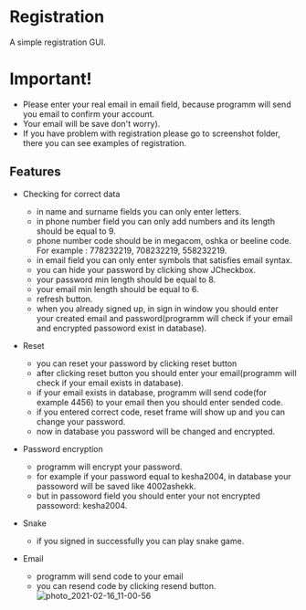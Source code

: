 # Registration

A simple registration GUI.

# Important!
 * Please enter your real email in email field, because programm will send you email to confirm your account.
 * Your email will be save don't worry).
 * If you have problem with registration please go to screenshot folder, there you can see examples of registration.

## Features
  * Checking for correct data
    * in name and surname fields you can only enter letters.
    * in phone number field you can only add numbers and its length should be equal to 9.
    * phone number code should be in megacom, oshka or beeline code. For example : 778232219, 708232219, 558232219.
    * in email field you can only enter symbols that satisfies email syntax.
    * you can hide your password by clicking show JCheckbox.
    * your password min length should be equal to 8.
    * your email min length should be equal to 6.
    * refresh button.
    * when you already signed up, in sign in window you should enter your created email and password(programm will check if your email and encrypted passoword exist in database).
    
  * Reset
    * you can reset your password by clicking reset button
    * after clicking reset button you should enter your email(programm will check if your email exists in database).
    * if your email exists in database, programm will send code(for example 4456) to your email then you should enter sended code.
    * if you entered correct code, reset frame will show up and you can change your password.
    * now in database you password will be changed and encrypted.
    
  * Password encryption
    * programm will encrypt your password.
    * for example if your password equal to kesha2004, in database your passoword will be saved like 4002ashekk.
    * but in passoword field you should enter your not encrypted passoword: kesha2004.
    
  * Snake
    * if you signed in successfully you can play snake game.
  
    
  * Email
    * programm will send code to your email
    * you can resend code by clicking resend button.
    ![photo_2021-02-16_11-00-56](https://user-images.githubusercontent.com/71791856/108020352-65a0f100-7046-11eb-97f3-cfb531b8133a.jpg)

    

